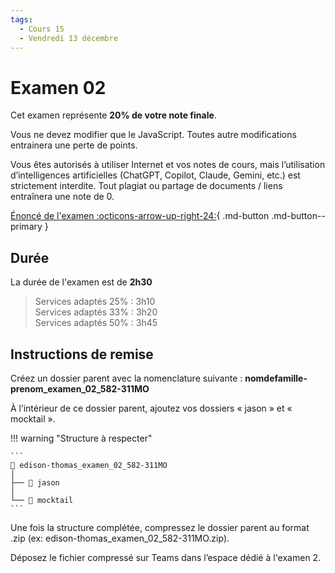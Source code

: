 ```yaml
---
tags:
  - Cours 15
  - Vendredi 13 décembre
---
```


# Examen 02

Cet examen représente **20% de votre note finale**.

Vous ne devez modifier que le JavaScript. Toutes autre modifications entrainera une perte de points.

Vous êtes autorisés à utiliser Internet et vos notes de cours, mais l’utilisation d’intelligences artificielles (ChatGPT, Copilot, Claude, Gemini, etc.) est strictement interdite. Tout plagiat ou partage de documents / liens entraînera une note de 0.

[Énoncé de l'examen :octicons-arrow-up-right-24:](./examens){ .md-button .md-button--primary }

## Durée

La durée de l'examen est de **2h30**

> Services adaptés 25% : 3h10<br>
> Services adaptés 33% : 3h20<br>
> Services adaptés 50% : 3h45

## Instructions de remise

Créez un dossier parent avec la nomenclature suivante : **nomdefamille-prenom_examen_02_582-311MO**

À l’intérieur de ce dossier parent, ajoutez vos dossiers « jason » et « mocktail ».

!!! warning "Structure à respecter"

    ```
    📁 edison-thomas_examen_02_582-311MO
    │
    ├── 📁 jason
    │
    └── 📁 mocktail
    ```

Une fois la structure complétée, compressez le dossier parent au format .zip (ex: edison-thomas_examen_02_582-311MO.zip).

Déposez le fichier compressé sur Teams dans l’espace dédié à l'examen 2.
